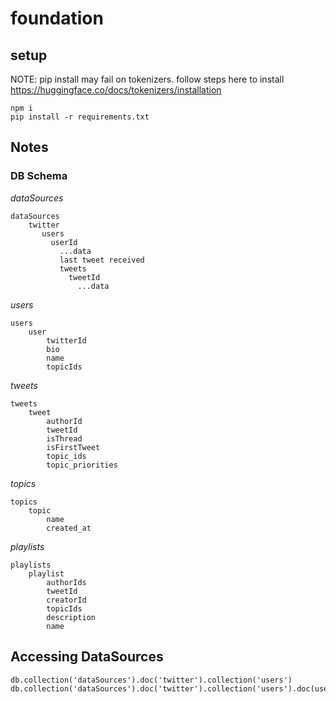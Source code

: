 # foundation

## setup

NOTE: pip install may fail on tokenizers. follow steps here to install https://huggingface.co/docs/tokenizers/installation

```
npm i
pip install -r requirements.txt
```

## Notes

### DB Schema

_dataSources_

```
dataSources
    twitter
       users
         userId
           ...data
           last tweet received
           tweets
             tweetId
               ...data
```

_users_

```
users
    user
        twitterId
        bio
        name
        topicIds
```

_tweets_

```
tweets
    tweet
        authorId
        tweetId
        isThread
        isFirstTweet
        topic_ids
        topic_priorities
```

_topics_

```
topics
    topic
        name
        created_at
```

_playlists_

```
playlists
    playlist
        authorIds
        tweetId
        creatorId
        topicIds
        description
        name
```

## Accessing DataSources

```
db.collection('dataSources').doc('twitter').collection('users')
db.collection('dataSources').doc('twitter').collection('users').doc(userId).collection(tweets).document(tweetId)
```
